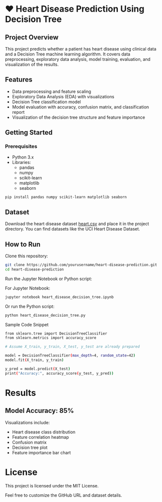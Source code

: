 # ❤️ Heart Disease Prediction Using Decision Tree

## Project Overview
This project predicts whether a patient has heart disease using clinical data and a Decision Tree machine learning algorithm. It covers data preprocessing, exploratory data analysis, model training, evaluation, and visualization of the results.

## Features
- Data preprocessing and feature scaling
- Exploratory Data Analysis (EDA) with visualizations
- Decision Tree classification model
- Model evaluation with accuracy, confusion matrix, and classification report
- Visualization of the decision tree structure and feature importance

## Getting Started

### Prerequisites
- Python 3.x
- Libraries:
  - pandas
  - numpy
  - scikit-learn
  - matplotlib
  - seaborn
 
```bash
pip install pandas numpy scikit-learn matplotlib seaborn
```
## Dataset
Download the heart disease dataset <a href="">heart.csv</a> and place it in the project directory. You can find datasets like the UCI Heart Disease Dataset.

## How to Run

Clone this repository:

```bash
git clone https://github.com/yourusername/heart-disease-prediction.git
cd heart-disease-prediction
```
Run the Jupyter Notebook or Python script:

For Jupyter Notebook:
```bash
jupyter notebook heart_disease_decision_tree.ipynb
```
Or run the Python script:

```bash
python heart_disease_decision_tree.py
```
Sample Code Snippet
```bash
from sklearn.tree import DecisionTreeClassifier
from sklearn.metrics import accuracy_score

# Assume X_train, y_train, X_test, y_test are already prepared

model = DecisionTreeClassifier(max_depth=4, random_state=42)
model.fit(X_train, y_train)

y_pred = model.predict(X_test)
print("Accuracy:", accuracy_score(y_test, y_pred))
```
# Results
## Model Accuracy: 85%

Visualizations include:
- Heart disease class distribution
- Feature correlation heatmap
- Confusion matrix
- Decision tree plot
- Feature importance bar chart

# License
This project is licensed under the MIT License.

Feel free to customize the GitHub URL and dataset details.
